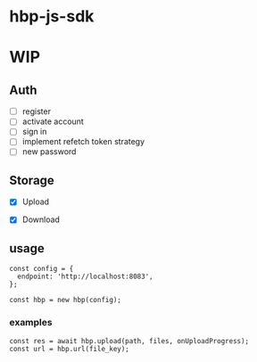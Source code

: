 # hbp-js-sdk

# WIP

## Auth

- [ ] register
- [ ] activate account
- [ ] sign in
- [ ] implement refetch token strategy
- [ ] new password

## Storage

- [x] Upload

- [x] Download

## usage

```
const config = {
  endpoint: 'http://localhost:8083',
};

const hbp = new hbp(config);
```

### examples

```
const res = await hbp.upload(path, files, onUploadProgress);
const url = hbp.url(file_key);
```
